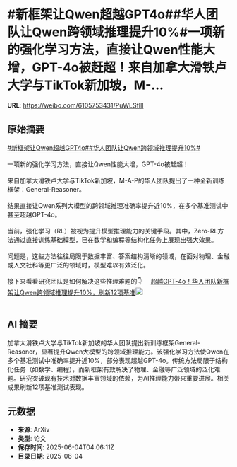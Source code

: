 # #新框架让Qwen超越GPT4o##华人团队让Qwen跨领域推理提升10%#一项新的强化学习方法，直接让Qwen性能大增，GPT-4o被赶超！来自加拿大滑铁卢大学与TikTok新加坡，M-...

**URL**: https://weibo.com/6105753431/PuWLSfIll

## 原始摘要

<a href="https://m.weibo.cn/search?containerid=231522type%3D1%26t%3D10%26q%3D%23%E6%96%B0%E6%A1%86%E6%9E%B6%E8%AE%A9Qwen%E8%B6%85%E8%B6%8AGPT4o%23&amp;extparam=%23%E6%96%B0%E6%A1%86%E6%9E%B6%E8%AE%A9Qwen%E8%B6%85%E8%B6%8AGPT4o%23" data-hide=""><span class="surl-text">#新框架让Qwen超越GPT4o#</span></a><a href="https://m.weibo.cn/search?containerid=231522type%3D1%26t%3D10%26q%3D%23%E5%8D%8E%E4%BA%BA%E5%9B%A2%E9%98%9F%E8%AE%A9Qwen%E8%B7%A8%E9%A2%86%E5%9F%9F%E6%8E%A8%E7%90%86%E6%8F%90%E5%8D%8710%25%23&amp;extparam=%23%E5%8D%8E%E4%BA%BA%E5%9B%A2%E9%98%9F%E8%AE%A9Qwen%E8%B7%A8%E9%A2%86%E5%9F%9F%E6%8E%A8%E7%90%86%E6%8F%90%E5%8D%8710%25%23" data-hide=""><span class="surl-text">#华人团队让Qwen跨领域推理提升10%#</span></a><br><br>一项新的强化学习方法，直接让Qwen性能大增，GPT-4o被赶超！<br><br>来自加拿大滑铁卢大学与TikTok新加坡，M-A-P的华人团队提出了一种全新训练框架：General-Reasoner。<br><br>结果直接让Qwen系列大模型的跨领域推理准确率提升近10%，在多个基准测试中甚至超越GPT-4o。<br><br>当前，强化学习（RL）被视为提升模型推理能力的关键手段。其中，Zero-RL方法通过直接训练基础模型，已在数学和编程等结构化任务上展现出强大效果。<br><br>问题是，这些方法往往局限于数据丰富、答案结构清晰的领域，在面对物理、金融或人文社科等更广泛的领域时，模型难以有效泛化。<br><br>接下来看看研究团队是如何解决这些推理难题的👇 <a href="https://weibo.com/ttarticle/p/show?id=2309405173757605183625" data-hide=""><span class="url-icon"><img style="width: 1rem;height: 1rem" src="https://h5.sinaimg.cn/upload/2015/09/25/3/timeline_card_small_article_default.png" referrerpolicy="no-referrer"></span><span class="surl-text">超越GPT-4o！华人团队新框架让Qwen跨领域推理提升10%，刷新12项基准</span></a><img style="" src="https://tvax4.sinaimg.cn/large/006Fd7o3gy1i231u3fqfxj30ds07rgly.jpg" referrerpolicy="no-referrer"><br><br>

## AI 摘要

加拿大滑铁卢大学与TikTok新加坡的华人团队提出新训练框架General-Reasoner，显著提升Qwen大模型的跨领域推理能力。该强化学习方法使Qwen在多个基准测试中准确率提升近10%，部分表现超越GPT-4o。传统方法局限于结构化任务（如数学、编程），而新框架有效解决了物理、金融等广泛领域的泛化难题。研究突破现有技术对数据丰富领域的依赖，为AI推理能力带来重要进展。相关成果刷新12项基准测试表现。

## 元数据

- **来源**: ArXiv
- **类型**: 论文
- **保存时间**: 2025-06-04T04:06:11Z
- **目录日期**: 2025-06-04
